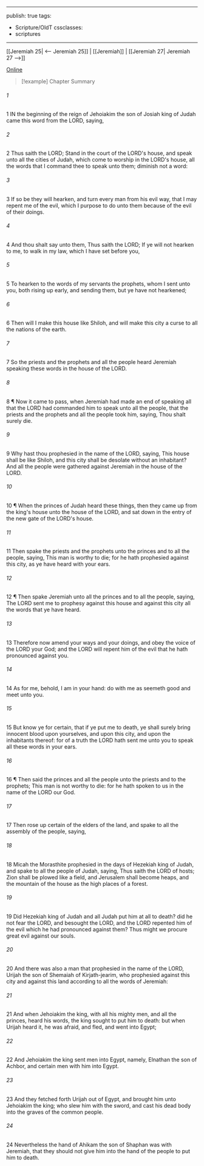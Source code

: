 

---
publish: true
tags:
  - Scripture/OldT
cssclasses:
  - scriptures
---
[[Jeremiah 25| <-- Jeremiah 25]] | [[Jeremiah]] | [[Jeremiah 27| Jeremiah 27 -->]]

[Online](https://churchofjesuschrist.org/study/scriptures/ot/jer/26?lang=eng)

>[!example] Chapter Summary
>
###### 1
1 IN the beginning of the reign of Jehoiakim the son of Josiah king of Judah came this word from the LORD, saying,
###### 2
2 Thus saith the LORD; Stand in the court of the LORD's house, and speak unto all the cities of Judah, which come to worship in the LORD's house, all the words that I command thee to speak unto them; diminish not a word:
###### 3
3 If so be they will hearken, and turn every man from his evil way, that I may repent me of the evil, which I purpose to do unto them because of the evil of their doings.
###### 4
4 And thou shalt say unto them, Thus saith the LORD; If ye will not hearken to me, to walk in my law, which I have set before you,
###### 5
5 To hearken to the words of my servants the prophets, whom I sent unto you, both rising up early, and sending them, but ye have not hearkened;
###### 6
6 Then will I make this house like Shiloh, and will make this city a curse to all the nations of the earth.
###### 7
7 So the priests and the prophets and all the people heard Jeremiah speaking these words in the house of the LORD.
###### 8
8 ¶ Now it came to pass, when Jeremiah had made an end of speaking all that the LORD had commanded him to speak unto all the people, that the priests and the prophets and all the people took him, saying, Thou shalt surely die.
###### 9
9 Why hast thou prophesied in the name of the LORD, saying, This house shall be like Shiloh, and this city shall be desolate without an inhabitant?  And all the people were gathered against Jeremiah in the house of the LORD.
###### 10
10 ¶ When the princes of Judah heard these things, then they came up from the king's house unto the house of the LORD, and sat down in the entry of the new gate of the LORD's house.
###### 11
11 Then spake the priests and the prophets unto the princes and to all the people, saying, This man is worthy to die; for he hath prophesied against this city, as ye have heard with your ears.
###### 12
12 ¶ Then spake Jeremiah unto all the princes and to all the people, saying, The LORD sent me to prophesy against this house and against this city all the words that ye have heard.
###### 13
13 Therefore now amend your ways and your doings, and obey the voice of the LORD your God; and the LORD will repent him of the evil that he hath pronounced against you.
###### 14
14 As for me, behold, I am in your hand: do with me as seemeth good and meet unto you.
###### 15
15 But know ye for certain, that if ye put me to death, ye shall surely bring innocent blood upon yourselves, and upon this city, and upon the inhabitants thereof: for of a truth the LORD hath sent me unto you to speak all these words in your ears.
###### 16
16 ¶ Then said the princes and all the people unto the priests and to the prophets; This man is not worthy to die: for he hath spoken to us in the name of the LORD our God.
###### 17
17 Then rose up certain of the elders of the land, and spake to all the assembly of the people, saying,
###### 18
18 Micah the Morasthite prophesied in the days of Hezekiah king of Judah, and spake to all the people of Judah, saying, Thus saith the LORD of hosts; Zion shall be plowed like a field, and Jerusalem shall become heaps, and the mountain of the house as the high places of a forest.
###### 19
19 Did Hezekiah king of Judah and all Judah put him at all to death?  did he not fear the LORD, and besought the LORD, and the LORD repented him of the evil which he had pronounced against them?  Thus might we procure great evil against our souls.
###### 20
20 And there was also a man that prophesied in the name of the LORD, Urijah the son of Shemaiah of Kirjath-jearim, who prophesied against this city and against this land according to all the words of Jeremiah:
###### 21
21 And when Jehoiakim the king, with all his mighty men, and all the princes, heard his words, the king sought to put him to death: but when Urijah heard it, he was afraid, and fled, and went into Egypt;
###### 22
22 And Jehoiakim the king sent men into Egypt, namely, Elnathan the son of Achbor, and certain men with him into Egypt.
###### 23
23 And they fetched forth Urijah out of Egypt, and brought him unto Jehoiakim the king; who slew him with the sword, and cast his dead body into the graves of the common people.
###### 24
24 Nevertheless the hand of Ahikam the son of Shaphan was with Jeremiah, that they should not give him into the hand of the people to put him to death.



